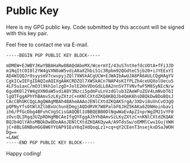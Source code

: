 Public Key
==========

Here is my GPG public key. Code submitted by this account will be signed with this key pair.

Feel free to contact me via E-mail.

```
-----BEGIN PGP PUBLIC KEY BLOCK-----

mDMEW+EJWBYJKwYBBAHaRw8BAQdAbeMX/WcermYI/43uS7ntXefdcUOtA+fFi3JD
m1NqItC0I0l2YW4gVXN0aW5vdiA8aXZhbi51c3Rpbm92QGdteC5jb20+iJYEExYI
AD4WIQQJr0syysmV7cwvpyjZQl7XWSkACgUCW+EJWAIbAwUJA8PA6AULCQgHAgYV
CgkICwIEFgIDAQIeAQIXgAAKCRDZQl7XWSkACn7NAP4sKIfPLZh4ceUQXolUecu5
4LF5u1axC/mO3l9kh1olzgD+JolE2HxVDoGdLL0A2nnSV7TVNvfwF5M8SyNIcN/w
6gu0K0l2YW4gVXN0aW5vdiA8Y3Nzci5pdmFuLnVzdGlub3ZAeWFuZGV4LmNvbT6I
lgQTFggAPhYhBAmvSzLKyZXtzC+nKNlCXtdZKQAKBQJb4QmKAhsDBQkDw8DoBQsJ
CAcCBhUKCQgLAgQWAgMBAh4BAheAAAoJENlCXtdZKQAK5rgA/3XDvi8uVnCvO3gQ
pQPNyYfsOtWlXZlbBxUchunEDmgjAQDdRVK7W8PalbF6JHZ5KAKa6ZONHoinbav1
ih6/PfGcDbg4BFvhCVgSCisGAQQBl1UBBQEBB0DlNgwWaEvApZInprWgIM21vYF0
zOvcQLIRgq3UZpRDHgMBCAeIfgQYFggAJhYhBAmvSzLKyZXtzC+nKNlCXtdZKQAK
BQJb4QlYAhsMBQkDw8DoAAoJENlCXtdZKQAKQywA/A9TdsSw/oEMMlCwu1GujVWH
jC+8BLG8NBoHGG8W6YYUAP91EuY6qIHdQoqLz1+cq+qY2CEenT3nsejkxDSaJWOH
Dg==
=LAWC
-----END PGP PUBLIC KEY BLOCK-----

```

Happy coding!
